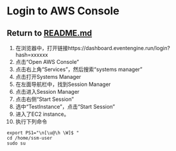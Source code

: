 # Login to AWS Console
## Return to [README.md](README.md)
1. 在浏览器中，打开链接https://dashboard.eventengine.run/login?hash=xxxxxx
2. 点击“Open AWS Console”
3. 点击右上角“Services”，然后搜索“systems manager”
4. 点击打开Systems Manager
5. 在左面导航栏中，找到Session Manager
6. 点击进入Session Manager
7. 点击右侧“Start Session”
8. 选中“TestInstance”，点击“Start Session”
9. 进入了EC2 instance。
10. 执行下列命令
```
export PS1="\n[\u@\h \W]$ "
cd /home/ssm-user
sudo su
```

